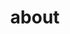 ---
title: about
description: >-
  We've built an amazing, fantastic team of developers, marketers, designers and
  sales people.
---
